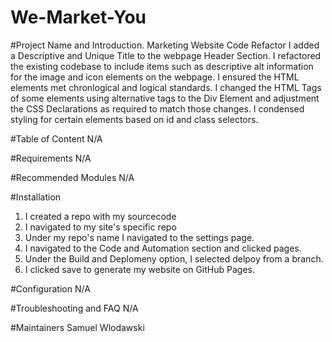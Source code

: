 # We-Market-You
#Project Name and Introduction.
Marketing Website Code Refactor
I added a Descriptive and Unique Title to the webpage Header Section.
I refactored the existing codebase to include items such as descriptive alt information for the image and icon elements on the webpage.
I ensured the HTML elements met chronlogical and logical standards.
I changed the HTML Tags of some elements using alternative tags to the Div Element and adjustment the CSS Declarations as required to match those changes.
I condensed styling for certain elements based on id and class selectors.

#Table of Content
N/A 

#Requirements
N/A

#Recommended Modules
N/A

#Installation
1. I created a repo with my sourcecode
2. I navigated to my site's specific repo
3. Under my repo's name I navigated to the settings page.
4. I navigated to the Code and Automation section and clicked pages.
5. Under the Build and Deplomeny option, I selected delpoy from a branch.
6. I clicked save to generate my website on GitHub Pages.

#Configuration
N/A

#Troubleshooting and FAQ
N/A

#Maintainers
Samuel Wlodawski

